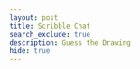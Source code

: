 ```yaml
---
layout: post
title: Scribble Chat
search_exclude: true
description: Guess the Drawing
hide: true
---
```


<div id="app"></div>

<script>
    document.addEventListener('DOMContentLoaded', () => {
        const app = document.getElementById('app');

        app.style.cssText = `
            background: linear-gradient(135deg, #ff5f6d, #ffc371, #47cf73, #2d9bf0, #6a11cb, #ff6a00);
            background-size: 400% 400%;
            animation: vibrantBG 10s ease infinite;
            font-family: Arial, sans-serif;
            color: white;
            margin: 0;
            padding: 0;
            height: 100vh;
            width: 100%;
            display: flex;
            flex-direction: column;
            align-items: center;
            justify-content: flex-start;
        `;

        const style = document.createElement('style');
        style.textContent = `
            @keyframes vibrantBG {
                0% { background-position: 0% 50%; }
                50% { background-position: 100% 50%; }
                100% { background-position: 0% 50%; }
            }

            #content {
                padding: 20px;
                text-align: center;
                width: 100%;
                flex: 1;
                display: flex;
                justify-content: center;
                align-items: center;
                flex-direction: column;
            }

            #chatroom-content {
                width: 80%;
                background: rgba(0, 0, 0, 0.6);
                padding: 20px;
                border-radius: 10px;
            }

            #chatbox {
                width: 100%;
                height: 300px;
                overflow-y: auto;
                border: 1px solid #ccc;
                padding: 10px;
                background-color: black;
                color: white;
                border-radius: 5px;
                font-family: monospace;
            }

            .chat-message {
                margin-bottom: 10px;
                color: white;
            }

            input, button {
                margin-top: 10px;
                padding: 10px;
                border: none;
                border-radius: 5px;
            }

            input {
                width: 80%;
            }

            button {
                background-color: #ff6a00;
                color: white;
                cursor: pointer;
            }

            button:hover {
                background-color: #e65a00;
            }
        `;
        document.head.appendChild(style);

        const content = document.createElement('div');
        content.id = 'content';

        const chatroomContent = document.createElement('div');
        chatroomContent.id = 'chatroom-content';
        chatroomContent.innerHTML = `
            <h1>Chatroom</h1>
            <div id="chatbox"></div>
            <div id="controls">
                <input type="text" id="message" placeholder="Enter your message" />
                <button id="sendButton">Send</button>
            </div>
        `;

        content.appendChild(chatroomContent);
        app.appendChild(content);

        const chatbox = document.getElementById('chatbox');

        const displayMessage = (msg) => {
            const div = document.createElement('div');
            div.className = 'chat-message';
            div.textContent = `${msg.timestamp || new Date().toLocaleTimeString()}: ${msg.message}`;
            chatbox.appendChild(div);
            chatbox.scrollTop = chatbox.scrollHeight;
        };

        async function fetchMessages() {
            const messages = [
                { message: "Welcome to the chatroom!", timestamp: "10:00 AM" },
                { message: "Feel free to chat here.", timestamp: "10:01 AM" }
            ];
            chatbox.innerHTML = '';
            messages.forEach(displayMessage);
        }

        async function sendMessage() {
            const message = document.getElementById('message').value;
            if (!message) return;

            const newMessage = {
                message,
                timestamp: new Date().toLocaleTimeString()
            };
            displayMessage(newMessage); 
            document.getElementById('message').value = ''; 
        }

        document.getElementById('sendButton').addEventListener('click', sendMessage);

        // Load initial chat messages
        fetchMessages();
    });
</script>
   